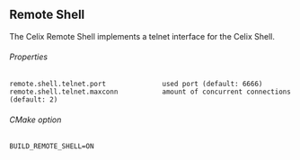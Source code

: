 ## Remote Shell

The Celix Remote Shell implements a telnet interface for the Celix Shell.

###### Properties
    remote.shell.telnet.port              used port (default: 6666)
    remote.shell.telnet.maxconn           amount of concurrent connections (default: 2)

###### CMake option
    BUILD_REMOTE_SHELL=ON
